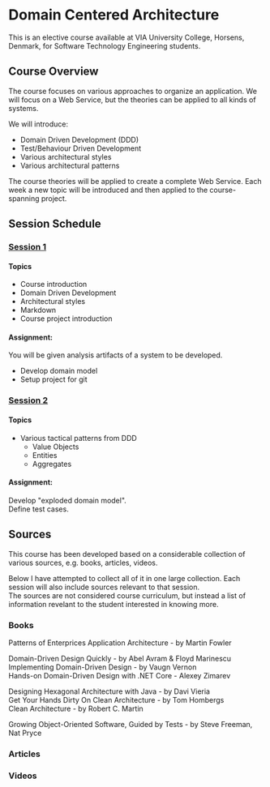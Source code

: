 # Domain Centered Architecture

This is an elective course available at VIA University College, Horsens, Denmark, for Software Technology Engineering students.

## Course Overview
The course focuses on various approaches to organize an application. We will focus on a Web Service, but the theories can be applied to all kinds of systems.

We will introduce:
* Domain Driven Development (DDD)
* Test/Behaviour Driven Development
* Various architectural styles
* Various architectural patterns

The course theories will be applied to create a complete Web Service. Each week a new topic will be introduced and then applied to the course-spanning project.


## Session Schedule

### [Session 1](Session1/Session%201%20overview.md)

#### Topics
* Course introduction
* Domain Driven Development
* Architectural styles
* Markdown
* Course project introduction

#### Assignment:
You will be given analysis artifacts of a system to be developed.
* Develop domain model
* Setup project for git

### [Session 2]()

#### Topics
* Various tactical patterns from DDD
    * Value Objects
    * Entities
    * Aggregates

#### Assignment:
Develop "exploded domain model".\
Define test cases.



## Sources
This course has been developed based on a considerable collection of various sources, e.g. books, articles, videos.


Below I have attempted to collect all of it in one large collection. Each session will also include sources relevant to that session.\
The sources are not considered course curriculum, but instead a list of information revelant to the student interested in knowing more.


### Books
Patterns of Enterprices Application Architecture - by Martin Fowler

Domain-Driven Design Quickly - by Abel Avram & Floyd Marinescu\
Implementing Domain-Driven Design - by Vaugn Vernon\
Hands-on Domain-Driven Design with .NET Core - Alexey Zimarev

Designing Hexagonal Architecture with Java - by Davi Vieria\
Get Your Hands Dirty On Clean Architecture - by Tom Hombergs\
Clean Architecture - by Robert C. Martin

Growing Object-Oriented Software, Guided by Tests - by Steve Freeman, Nat Pryce


### Articles


### Videos

